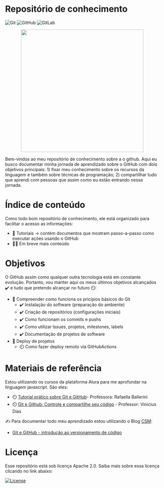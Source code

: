#  Repositório de conhecimento

![Git](https://img.shields.io/badge/git-%23F05033.svg?style=for-the-badge&logo=git&logoColor=white)
![GitHub](https://img.shields.io/badge/github-%23121011.svg?style=for-the-badge&logo=github&logoColor=white)
![GitLab](https://img.shields.io/badge/gitlab-%23181717.svg?style=for-the-badge&logo=gitlab&logoColor=white)


<p align="center">
  <img src="https://user-images.githubusercontent.com/96696812/150403505-08c6cee5-dfa2-4b91-a1c6-b2104df0b65e.png" width=400/>
 </p>
<p align="center">
</p>


Bem-vindos ao meu repositório de conhecimento sobre a o github. Aqui eu busco documentar minha jornada de aprendizado sobre o GitHub com dois objetivos principais: 1) fixar meu conhecimento sobre os recursos da linguagem e também sobre técnicas de programação; 2) compartilhar tudo que aprendi com pessoas que assim como eu estão entrando nessa jornada.


# Índice de conteúdo

Como todo bom repositório de conhecimento, ele está organizado para facilitar o acesso as informações: 

- 🧠 Tutoriais → contém documentos que mostram passo-a-passo como executar ações usando o GitHub
- 👷‍♀️ Em breve mais conteúdo

# Objetivos

O GitHub assim como qualquer outra tecnologia está em constante evolução. Portanto, vou manter aqui os meus últimos objetivos alcançados ✔️ e tudo que pretendo alcançar no futuro ⏲️:

- 🎯 Compreender como funciona os pricípios básicos do Git  
    -  ✔️ Instalação do software (preparação do ambiente)
    -  ✔️ Criação de repositórios (configurações iniciais)
    -  ✔️ Como funcionam os commits e pushs
    -  ✔️ Como utilizar Issues, projetos, milestones, labels
    -  ✔️ Documentação de projetos de software
- 🎯 Deploy de projetos
    - ⏲️ Como fazer deploy remoto via GitHubActions

# Materiais de referência

Estou utilizando os cursos da plataforma Alura para me aprofundar na linguagem javascript. São eles:
- ⏲️ [Tutorial prático sobre Git e GitHub](https://www.youtube.com/watch?v=UBAX-13g8OM)- Professora: Rafaella Ballerini
- ⏲️ [Git e Github: Controle e compartilhe seu código](https://www.alura.com.br/curso-online-git-github-controle-de-versao) - Professor: Vinicius Dias


✍️ Para documentar todo meu aprendizado estou utilizando o Blog [CSM](https://www.computersciencemaster.com.br/cursos-desenvolvimento-web/): 
- [Git e GitHub - introdução ao versionamento de código](https://www.computersciencemaster.com.br/git-e-github-introducao-ao-versionamento-de-codigo/)


# Licença

Esse repositório está sob licença Apache 2.0. Saiba mais sobre essa licença clicando no link abaixo:

[![License](https://img.shields.io/badge/License-Apache_2.0-blue.svg)](https://opensource.org/licenses/Apache-2.0)
